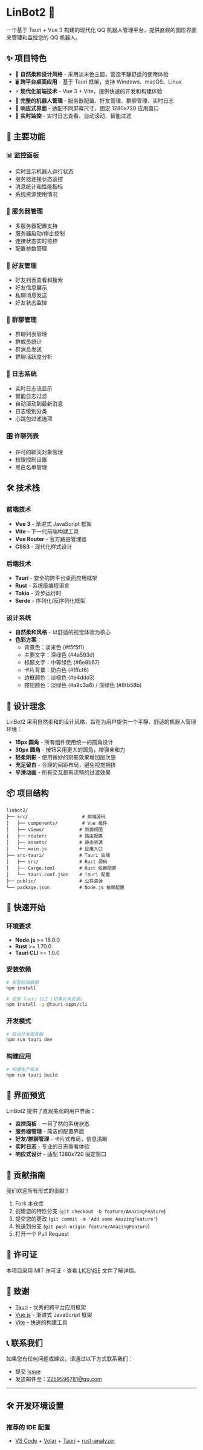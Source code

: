 # LinBot2 🤖

一个基于 Tauri + Vue 3 构建的现代化 QQ 机器人管理平台，提供直观的图形界面来管理和监控您的 QQ 机器人。

## ✨ 项目特色

- 🎨 **自然柔和设计风格** - 采用淡米色主题，营造平静舒适的使用体验
- 🖥️ **跨平台桌面应用** - 基于 Tauri 框架，支持 Windows、macOS、Linux
- ⚡ **现代化前端技术** - Vue 3 + Vite，提供快速的开发和构建体验
- 🔧 **完整的机器人管理** - 服务器配置、好友管理、群聊管理、实时日志
- 📱 **响应式界面** - 适配不同屏幕尺寸，固定 1280x720 应用窗口
- 🎯 **实时监控** - 实时日志查看、自动滚动、智能过滤

## 🚀 主要功能

### 📊 监控面板
- 实时显示机器人运行状态
- 服务器连接状态监控
- 消息统计和性能指标
- 系统资源使用情况

### 🔧 服务器管理
- 多服务器配置支持
- 服务器启动/停止控制
- 连接状态实时监控
- 配置参数管理

### 👥 好友管理
- 好友列表查看和搜索
- 好友信息展示
- 私聊消息发送
- 好友状态监控

### 💬 群聊管理
- 群聊列表管理
- 群成员统计
- 群消息发送
- 群聊活跃度分析

### 📝 日志系统
- 实时日志流显示
- 智能日志过滤
- 自动滚动到最新消息
- 日志级别分类
- 心跳包过滤选项

### 🎛️ 许聊列表
- 许可的聊天对象管理
- 权限控制设置
- 黑白名单管理

## 🛠️ 技术栈

### 前端技术
- **Vue 3** - 渐进式 JavaScript 框架
- **Vite** - 下一代前端构建工具
- **Vue Router** - 官方路由管理器
- **CSS3** - 现代化样式设计

### 后端技术
- **Tauri** - 安全的跨平台桌面应用框架
- **Rust** - 系统级编程语言
- **Tokio** - 异步运行时
- **Serde** - 序列化/反序列化框架

### 设计系统
- **自然柔和风格** - 以舒适的视觉体验为核心
- **色彩方案**：
  - 背景色：淡米色 (#f5f5f1)
  - 主要文字：深绿色 (#4a593d)
  - 标题文字：中等绿色 (#6e8b67)
  - 卡片背景：奶白色 (#fffcf6)
  - 边框颜色：淡棕色 (#e4ddd3)
  - 按钮颜色：淡绿色 (#a9c3a6) / 深绿色 (#8fb58b)

## 🎯 设计理念

LinBot2 采用自然柔和的设计风格，旨在为用户提供一个平静、舒适的机器人管理环境：

- **15px 圆角** - 所有组件使用统一的圆角设计
- **30px 圆角** - 按钮采用更大的圆角，增强亲和力
- **轻柔阴影** - 使用微妙的阴影效果增加层次感
- **充足留白** - 合理的间距布局，避免视觉拥挤
- **平滑动画** - 所有交互都有流畅的过渡效果

## 📦 项目结构

```
linbot2/
├── src/                    # 前端源码
│   ├── components/         # Vue 组件
│   ├── views/             # 页面视图
│   ├── router/            # 路由配置
│   ├── assets/            # 静态资源
│   └── main.js            # 应用入口
├── src-tauri/             # Tauri 后端
│   ├── src/               # Rust 源码
│   ├── Cargo.toml         # Rust 依赖配置
│   └── tauri.conf.json    # Tauri 配置
├── public/                # 公共资源
└── package.json           # Node.js 依赖配置
```

## 🚀 快速开始

### 环境要求

- **Node.js** >= 16.0.0
- **Rust** >= 1.70.0
- **Tauri CLI** >= 1.0.0

### 安装依赖

```bash
# 安装前端依赖
npm install

# 安装 Tauri CLI (如果尚未安装)
npm install -g @tauri-apps/cli
```

### 开发模式

```bash
# 启动开发服务器
npm run tauri dev
```

### 构建应用

```bash
# 构建生产版本
npm run tauri build
```

## 🎨 界面预览

LinBot2 提供了直观美观的用户界面：

- **监控面板** - 一目了然的系统状态
- **服务器管理** - 简洁的配置界面
- **好友/群聊管理** - 卡片式布局，信息清晰
- **实时日志** - 专业的日志查看体验
- **响应式设计** - 适配 1280x720 固定窗口

## 🤝 贡献指南

我们欢迎所有形式的贡献！

1. Fork 本仓库
2. 创建您的特性分支 (`git checkout -b feature/AmazingFeature`)
3. 提交您的更改 (`git commit -m 'Add some AmazingFeature'`)
4. 推送到分支 (`git push origin feature/AmazingFeature`)
5. 打开一个 Pull Request

## 📄 许可证

本项目采用 MIT 许可证 - 查看 [LICENSE](LICENSE) 文件了解详情。

## 🙏 致谢

- [Tauri](https://tauri.app/) - 优秀的跨平台应用框架
- [Vue.js](https://vuejs.org/) - 渐进式 JavaScript 框架
- [Vite](https://vitejs.dev/) - 快速的构建工具

## 📞 联系我们

如果您有任何问题或建议，请通过以下方式联系我们：

- 提交 [Issue](https://github.com/linjianyan0229/linbot2/issues)
- 发送邮件至：2259596781@qq.com

---

## 🛠️ 开发环境设置

### 推荐的 IDE 配置

- [VS Code](https://code.visualstudio.com/) + [Volar](https://marketplace.visualstudio.com/items?itemName=Vue.volar) + [Tauri](https://marketplace.visualstudio.com/items?itemName=tauri-apps.tauri-vscode) + [rust-analyzer](https://marketplace.visualstudio.com/items?itemName=rust-lang.rust-analyzer)
